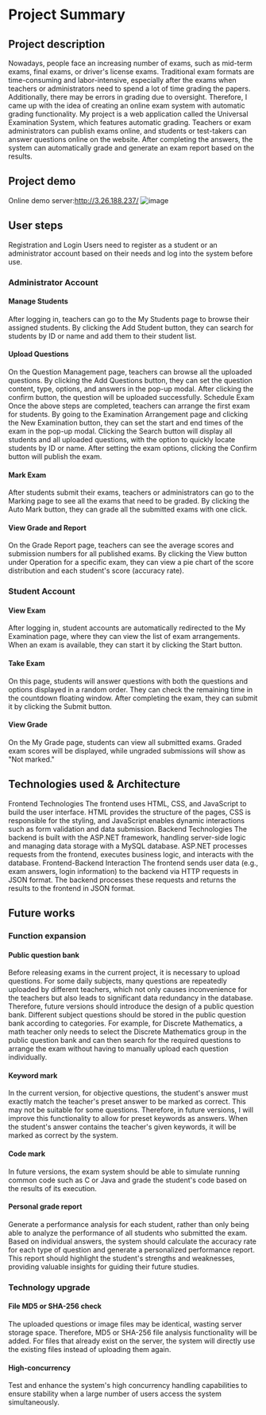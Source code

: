 # Project Summary

## Project description
Nowadays, people face an increasing number of exams, such as mid-term exams, final exams, or driver's license exams. Traditional exam formats are time-consuming and labor-intensive, especially after the exams when teachers or administrators need to spend a lot of time grading the papers. Additionally, there may be errors in grading due to oversight. Therefore, I came up with the idea of creating an online exam system with automatic grading functionality.
My project is a web application called the Universal Examination System, which features automatic grading. Teachers or exam administrators can publish exams online, and students or test-takers can answer questions online on the website. After completing the answers, the system can automatically grade and generate an exam report based on the results.
## Project demo
Online demo server:http://3.26.188.237/
![image](https://github.com/ZIHAAAN/Online_Examination_System/tree/master/Online_Examination_System/ImageUploads/File_20240718_004505_7bad8d5a-79d9-4640-9219-5991a640a646.png)
## User steps
Registration and Login
Users need to register as a student or an administrator account based on their needs and log into the system before use.
### Administrator Account
#### Manage Students
After logging in, teachers can go to the My Students page to browse their assigned students. By clicking the Add Student button, they can search for students by ID or name and add them to their student list.
#### Upload Questions
On the Question Management page, teachers can browse all the uploaded questions. By clicking the Add Questions button, they can set the question content, type, options, and answers in the pop-up modal. After clicking the confirm button, the question will be uploaded successfully.
Schedule Exam
Once the above steps are completed, teachers can arrange the first exam for students. By going to the Examination Arrangement page and clicking the New Examination button, they can set the start and end times of the exam in the pop-up modal. Clicking the Search button will display all students and all uploaded questions, with the option to quickly locate students by ID or name. After setting the exam options, clicking the Confirm button will publish the exam.
#### Mark Exam
After students submit their exams, teachers or administrators can go to the Marking page to see all the exams that need to be graded. By clicking the Auto Mark button, they can grade all the submitted exams with one click.
#### View Grade and Report
On the Grade Report page, teachers can see the average scores and submission numbers for all published exams. By clicking the View button under Operation for a specific exam, they can view a pie chart of the score distribution and each student's score (accuracy rate).
### Student Account
#### View Exam
After logging in, student accounts are automatically redirected to the My Examination page, where they can view the list of exam arrangements. When an exam is available, they can start it by clicking the Start button.
#### Take Exam
On this page, students will answer questions with both the questions and options displayed in a random order. They can check the remaining time in the countdown floating window. After completing the exam, they can submit it by clicking the Submit button.
#### View Grade
On the My Grade page, students can view all submitted exams. Graded exam scores will be displayed, while ungraded submissions will show as "Not marked."
## Technologies used & Architecture
Frontend Technologies
The frontend uses HTML, CSS, and JavaScript to build the user interface. HTML provides the structure of the pages, CSS is responsible for the styling, and JavaScript enables dynamic interactions such as form validation and data submission.
Backend Technologies
The backend is built with the ASP.NET framework, handling server-side logic and managing data storage with a MySQL database. ASP.NET processes requests from the frontend, executes business logic, and interacts with the database.
Frontend-Backend Interaction
The frontend sends user data (e.g., exam answers, login information) to the backend via HTTP requests in JSON format. The backend processes these requests and returns the results to the frontend in JSON format. 
## Future works
### Function expansion
#### Public question bank
Before releasing exams in the current project, it is necessary to upload questions. For some daily subjects, many questions are repeatedly uploaded by different teachers, which not only causes inconvenience for the teachers but also leads to significant data redundancy in the database. Therefore, future versions should introduce the design of a public question bank. Different subject questions should be stored in the public question bank according to categories. For example, for Discrete Mathematics, a math teacher only needs to select the Discrete Mathematics group in the public question bank and can then search for the required questions to arrange the exam without having to manually upload each question individually. 
#### Keyword mark
In the current version, for objective questions, the student's answer must exactly match the teacher's preset answer to be marked as correct. This may not be suitable for some questions. Therefore, in future versions, I will improve this functionality to allow for preset keywords as answers. When the student's answer contains the teacher's given keywords, it will be marked as correct by the system.
#### Code mark
In future versions, the exam system should be able to simulate running common code such as C or Java and grade the student's code based on the results of its execution.
#### Personal grade report
Generate a performance analysis for each student, rather than only being able to analyze the performance of all students who submitted the exam. Based on individual answers, the system should calculate the accuracy rate for each type of question and generate a personalized performance report. This report should highlight the student's strengths and weaknesses, providing valuable insights for guiding their future studies.
### Technology upgrade
#### File MD5 or SHA-256 check
The uploaded questions or image files may be identical, wasting server storage space. Therefore, MD5 or SHA-256 file analysis functionality will be added. For files that already exist on the server, the system will directly use the existing files instead of uploading them again.
#### High-concurrency
Test and enhance the system's high concurrency handling capabilities to ensure stability when a large number of users access the system simultaneously.

